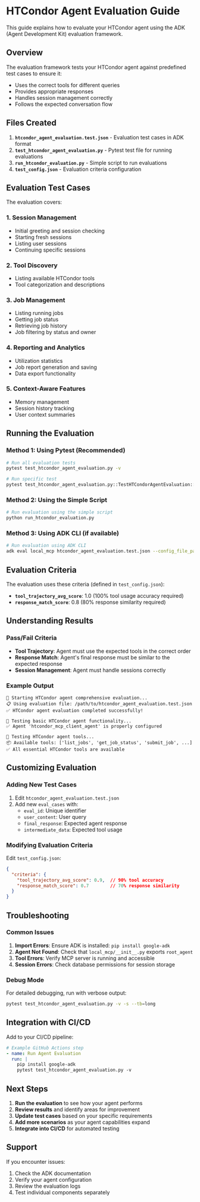 # HTCondor Agent Evaluation Guide

This guide explains how to evaluate your HTCondor agent using the ADK (Agent Development Kit) evaluation framework.

## Overview

The evaluation framework tests your HTCondor agent against predefined test cases to ensure it:
- Uses the correct tools for different queries
- Provides appropriate responses
- Handles session management correctly
- Follows the expected conversation flow

## Files Created

1. **`htcondor_agent_evaluation.test.json`** - Evaluation test cases in ADK format
2. **`test_htcondor_agent_evaluation.py`** - Pytest test file for running evaluations
3. **`run_htcondor_evaluation.py`** - Simple script to run evaluations
4. **`test_config.json`** - Evaluation criteria configuration

## Evaluation Test Cases

The evaluation covers:

### 1. Session Management
- Initial greeting and session checking
- Starting fresh sessions
- Listing user sessions
- Continuing specific sessions

### 2. Tool Discovery
- Listing available HTCondor tools
- Tool categorization and descriptions

### 3. Job Management
- Listing running jobs
- Getting job status
- Retrieving job history
- Job filtering by status and owner

### 4. Reporting and Analytics
- Utilization statistics
- Job report generation and saving
- Data export functionality

### 5. Context-Aware Features
- Memory management
- Session history tracking
- User context summaries

## Running the Evaluation

### Method 1: Using Pytest (Recommended)

```bash
# Run all evaluation tests
pytest test_htcondor_agent_evaluation.py -v

# Run specific test
pytest test_htcondor_agent_evaluation.py::TestHTCondorAgentEvaluation::test_htcondor_agent_comprehensive_evaluation -v
```

### Method 2: Using the Simple Script

```bash
# Run evaluation using the simple script
python run_htcondor_evaluation.py
```

### Method 3: Using ADK CLI (if available)

```bash
# Run evaluation using ADK CLI
adk eval local_mcp htcondor_agent_evaluation.test.json --config_file_path=test_config.json
```

## Evaluation Criteria

The evaluation uses these criteria (defined in `test_config.json`):

- **`tool_trajectory_avg_score`**: 1.0 (100% tool usage accuracy required)
- **`response_match_score`**: 0.8 (80% response similarity required)

## Understanding Results

### Pass/Fail Criteria

- **Tool Trajectory**: Agent must use the expected tools in the correct order
- **Response Match**: Agent's final response must be similar to the expected response
- **Session Management**: Agent must handle sessions correctly

### Example Output

```
🚀 Starting HTCondor agent comprehensive evaluation...
📋 Using evaluation file: /path/to/htcondor_agent_evaluation.test.json
✅ HTCondor agent evaluation completed successfully!

🧪 Testing basic HTCondor agent functionality...
✅ Agent 'htcondor_mcp_client_agent' is properly configured

🔧 Testing HTCondor agent tools...
📦 Available tools: ['list_jobs', 'get_job_status', 'submit_job', ...]
✅ All essential HTCondor tools are available
```

## Customizing Evaluation

### Adding New Test Cases

1. Edit `htcondor_agent_evaluation.test.json`
2. Add new `eval_cases` with:
   - `eval_id`: Unique identifier
   - `user_content`: User query
   - `final_response`: Expected agent response
   - `intermediate_data`: Expected tool usage

### Modifying Evaluation Criteria

Edit `test_config.json`:
```json
{
  "criteria": {
    "tool_trajectory_avg_score": 0.9,  // 90% tool accuracy
    "response_match_score": 0.7        // 70% response similarity
  }
}
```

## Troubleshooting

### Common Issues

1. **Import Errors**: Ensure ADK is installed: `pip install google-adk`
2. **Agent Not Found**: Check that `local_mcp/__init__.py` exports `root_agent`
3. **Tool Errors**: Verify MCP server is running and accessible
4. **Session Errors**: Check database permissions for session storage

### Debug Mode

For detailed debugging, run with verbose output:
```bash
pytest test_htcondor_agent_evaluation.py -v -s --tb=long
```

## Integration with CI/CD

Add to your CI/CD pipeline:

```yaml
# Example GitHub Actions step
- name: Run Agent Evaluation
  run: |
    pip install google-adk
    pytest test_htcondor_agent_evaluation.py -v
```

## Next Steps

1. **Run the evaluation** to see how your agent performs
2. **Review results** and identify areas for improvement
3. **Update test cases** based on your specific requirements
4. **Add more scenarios** as your agent capabilities expand
5. **Integrate into CI/CD** for automated testing

## Support

If you encounter issues:
1. Check the ADK documentation
2. Verify your agent configuration
3. Review the evaluation logs
4. Test individual components separately 